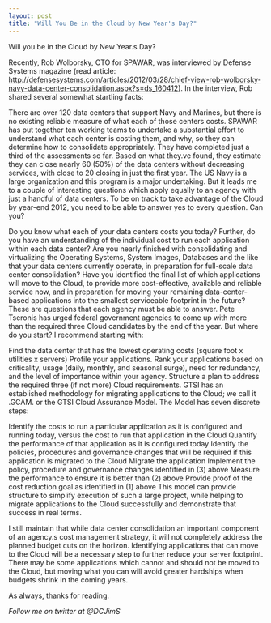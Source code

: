 ```yaml
---
layout: post
title: "Will You Be in the Cloud by New Year's Day?"
---
```




Will you be in the Cloud by New Year.s Day?

Recently, Rob Wolborsky, CTO for SPAWAR, was interviewed by Defense Systems magazine (read article: http://defensesystems.com/articles/2012/03/28/chief-view-rob-wolborsky-navy-data-center-consolidation.aspx?s=ds_160412).  In the interview, Rob shared several somewhat startling facts:

There are over 120 data centers that support Navy and Marines, but there is no existing reliable measure of what each of those centers costs.
SPAWAR has put together ten working teams to undertake a substantial effort to understand what each center is costing them, and why, so they can determine how to consolidate appropriately.
They have completed just a third of the assessments so far. Based on what they.ve found, they estimate they can close nearly 60 (50%) of the data centers without decreasing services, with close to 20 closing in just the first year.
The US Navy is a large organization and this program is a major undertaking. But it leads me to a couple of interesting questions which apply equally to an agency with just a handful of data centers. To be on track to take advantage of the Cloud by year-end 2012, you need to be able to answer yes to every question. Can you?

Do you know what each of your data centers costs you today?  Further, do you have an understanding of the individual cost to run each application within each data center?
Are you nearly finished with consolidating and virtualizing the Operating Systems, System Images, Databases and the like that your data centers currently operate, in preparation for full-scale data center consolidation?
Have you identified the final list of which applications will move to the Cloud, to provide more cost-effective, available and reliable service now, and in preparation for moving your remaining data-center-based applications into the smallest serviceable footprint in the future?
These are questions that each agency must be able to answer.   Pete Tseronis has urged federal government agencies to come up with more than the required three Cloud candidates by the end of the year.   But where do you start? I recommend starting with:

Find the data center that has the lowest operating costs (square foot x utilities x servers)
Profile your  applications. Rank your applications based on criticality, usage (daily, monthly, and seasonal surge), need for redundancy, and the level of importance within your agency.
Structure a plan to address the required three (if not more) Cloud requirements.
GTSI has an established methodology for migrating applications to the Cloud; we call it .GCAM. or the GTSI Cloud Assurance Model. The Model has seven discrete steps:

Identify the costs to run a particular application as it is configured and running today, versus the cost to run that application in the Cloud
Quantify the performance of that application as it is configured today
Identify the policies, procedures and governance changes that will be required if this application is migrated to the Cloud
Migrate the application
Implement the policy, procedure and governance changes identified in (3) above
Measure the performance to ensure it is better than (2) above
Provide proof of the cost reduction goal as identified in (1) above
This model can provide structure to simplify execution of such a large project, while helping to migrate applications to the Cloud successfully and demonstrate that success in real terms.

I still maintain that while data center consolidation an important component of an agency.s cost management strategy, it will not completely address the planned budget cuts on the horizon. Identifying applications that can move to the Cloud will be a necessary step to further reduce your server footprint. There may be some applications which cannot and should not be moved to the Cloud, but moving what you can will avoid greater hardships when budgets shrink in the coming years.

As always, thanks for reading.

*Follow me on twitter at @DCJimS*

